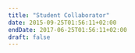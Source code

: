 ```yaml
---
title: "Student Collaborator"
date: 2015-09-25T01:56:11+02:00
endDate: 2017-06-25T01:56:11+02:00
draft: false
---
```


